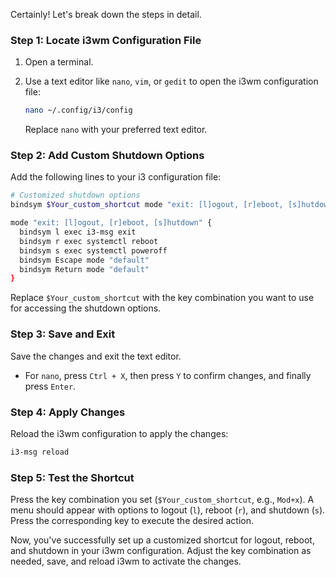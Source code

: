 Certainly! Let's break down the steps in detail.

### Step 1: Locate i3wm Configuration File

1. Open a terminal.

2. Use a text editor like `nano`, `vim`, or `gedit` to open the i3wm configuration file:

    ```bash
    nano ~/.config/i3/config
    ```

    Replace `nano` with your preferred text editor.

### Step 2: Add Custom Shutdown Options

Add the following lines to your i3 configuration file:

```bash
# Customized shutdown options
bindsym $Your_custom_shortcut mode "exit: [l]ogout, [r]eboot, [s]hutdown"

mode "exit: [l]ogout, [r]eboot, [s]hutdown" {
  bindsym l exec i3-msg exit
  bindsym r exec systemctl reboot
  bindsym s exec systemctl poweroff
  bindsym Escape mode "default"
  bindsym Return mode "default"
}
```

Replace `$Your_custom_shortcut` with the key combination you want to use for accessing the shutdown options.

### Step 3: Save and Exit

Save the changes and exit the text editor.

- For `nano`, press `Ctrl + X`, then press `Y` to confirm changes, and finally press `Enter`.

### Step 4: Apply Changes

Reload the i3wm configuration to apply the changes:

```bash
i3-msg reload
```

### Step 5: Test the Shortcut

Press the key combination you set (`$Your_custom_shortcut`, e.g., `Mod+x`). A menu should appear with options to logout (`l`), reboot (`r`), and shutdown (`s`). Press the corresponding key to execute the desired action.

Now, you've successfully set up a customized shortcut for logout, reboot, and shutdown in your i3wm configuration. Adjust the key combination as needed, save, and reload i3wm to activate the changes.